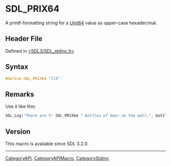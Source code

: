 # SDL_PRIX64

A printf-formatting string for a [Uint64](Uint64) value as upper-case hexadecimal.

## Header File

Defined in [<SDL3/SDL_stdinc.h>](https://github.com/libsdl-org/SDL/blob/main/include/SDL3/SDL_stdinc.h)

## Syntax

```c
#define SDL_PRIX64 "llX"
```

## Remarks

Use it like this:

```c
SDL_Log("There are %" SDL_PRIX64 " bottles of beer on the wall.", bottles);
```

## Version

This macro is available since SDL 3.2.0.





----
[CategoryAPI](CategoryAPI), [CategoryAPIMacro](CategoryAPIMacro), [CategoryStdinc](CategoryStdinc)

